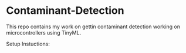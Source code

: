 # Contaminant-Detection
This repo contains my work on gettin contaminant detection working on microcontrollers using TinyML. 

Setup Instuctions: 
